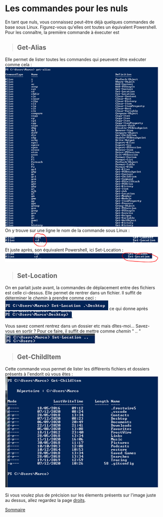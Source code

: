 # Les commandes  pour les nuls 

En tant que nuls, vous connaissez peut-être déjà quelques commandes de base sous Linux. Figurez-vous qu'elles ont toutes un équivalent Powershell.   
Pour les connaître, la première commande à éxecuter est    
>## Get-Alias 
   
Elle permet de lister toutes les commandes qui peuevent être exécuter comme cela : ![Get-Alias](https://github.com/taobourmaud/Linux_dossier/blob/main/Images/Get-Alias.PNG)   
On y trouve sur une ligne le nom de la commande sous Linux : ![nom_Linux](Images/Alias_linux.png)   
Et juste après, son équivalent Powershell, ici Set-Location : ![nom_pwsh](Images/Alias_pwsh.png)

>## Set-Location   
On en parlait juste avant, la commandes de déplacement entre des fichiers est celle ci-dessus. Elle permet de rentrer dans un fichier. Il suffit de déterminer le *chemin* à prendre comme ceci : ![Set-Location](Images/Set-Location.PNG) ce qui donne après ![Chemin](Images/Cheminnnn.PNG).

Vous savez coment rentrez dans un dossier etc mais dîtes-moi... Savez-vous en sortir ? Pour ce faire, il suffit de mettre comme *chemin* " .. "   
![Comeback](Images/Comeback.PNG)

>## Get-ChildItem


Cette commande vous permet de lister les différents fichiers et dossiers présents à l'endorit où vous êtes : ![ls](Images/Get-ChildItem.PNG)  

Si vous voulez plus de précision sur les élements présents sur l'image juste au dessus, allez regardez la page [droits](https://github.com/taobourmaud/Linux_dossier/blob/main/droits.md).    

[Sommaire](https://github.com/taobourmaud/Linux_dossier/blob/main/README.md)

